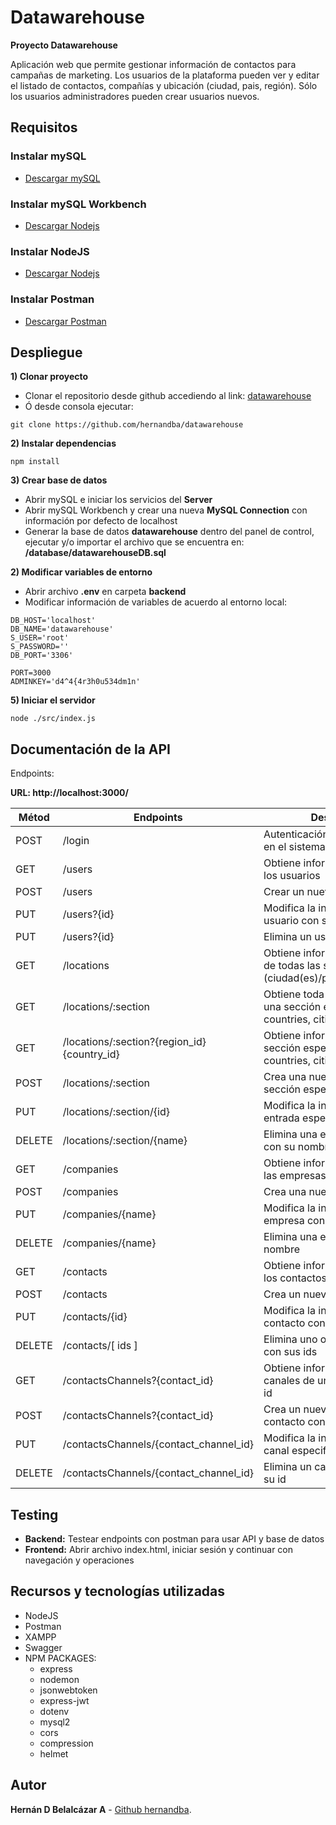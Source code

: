 # Datawarehouse
**Proyecto Datawarehouse**

Aplicación web que permite gestionar información de contactos para campañas de marketing. Los usuarios de la plataforma pueden ver y editar el listado de contactos, compañías y ubicación (ciudad, pais, región). Sólo los usuarios administradores pueden crear usuarios nuevos.

## Requisitos

### Instalar mySQL
  - [Descargar mySQL](https://dev.mysql.com/downloads/mysql/)

### Instalar mySQL Workbench
  - [Descargar Nodejs](https://dev.mysql.com/downloads/workbench/)

### Instalar NodeJS
  - [Descargar Nodejs](https://nodejs.org/en/download/)

### Instalar Postman
  - [Descargar Postman](https://www.postman.com/product/api-client/)

## Despliegue
**1) Clonar proyecto**

* Clonar el repositorio desde github accediendo al link: [datawarehouse](https://github.com/hernandba/datawarehouse)
* Ó desde consola ejecutar:
```
git clone https://github.com/hernandba/datawarehouse
```

**2) Instalar dependencias**
```
npm install
```

**3) Crear base de datos**
* Abrir mySQL e iniciar los servicios del **Server**
* Abrir mySQL Workbench y crear una nueva **MySQL Connection** con información por defecto de localhost
* Generar la base de datos **datawarehouse** dentro del panel de control, ejecutar y/o importar el archivo que se encuentra en: **/database/datawarehouseDB.sql**

**2) Modificar variables de entorno**
* Abrir archivo **.env** en carpeta **backend**
* Modificar información de variables de acuerdo al entorno local:
```
DB_HOST='localhost'
DB_NAME='datawarehouse'
S_USER='root'
S_PASSWORD=''
DB_PORT='3306'

PORT=3000
ADMINKEY='d4^4{4r3h0u534dm1n'
```

**5) Iniciar el servidor**

```
node ./src/index.js
```

## Documentación de la API

<!--Abrir el archivo **datawarehouse_Apispec.yml** y copiarlo en **[Swagger](https://editor.swagger.io/)** o importar el mismo desde opciones.--> 

Endpoints:

**URL: http://localhost:3000/**

| Métod | Endpoints | Descripción | Rol |
| ---- | ---- | ---- | ---- |
| POST | /login | Autenticación e inicio de sesión en el sistema | all |
| GET | /users | Obtiene información de todos los usuarios | all |
| POST | /users | Crear un nuevo usuario | **admin** |
| PUT | /users?{id} | Modifica la información de un usuario con su id | **admin** |
| PUT | /users?{id} | Elimina un usuario con su id | **admin** |
| GET | /locations | Obtiene información completa de todas las secciones (ciudad(es)/país(es)/región(es)) | all |
| GET | /locations/:section | Obtiene toda la información de una sección especifica (regions, countries, cities)  | all |
| GET | /locations/:section?{region_id}{country_id} | Obtiene información de una sección especifica (regions, countries, cities)  | all |
| POST | /locations/:section | Crea una nueva entrada en la sección específica | all |
| PUT | /locations/:section/{id} | Modifica la información de una entrada específica con su id | all |
| DELETE | /locations/:section/{name} | Elimina una entrada especifica con su nombre | all |
| GET | /companies | Obtiene información de todas las empresas | all |
| POST | /companies | Crea una nueva empresa | all |
| PUT | /companies/{name} | Modifica la información de una empresa con su nombre | all |
| DELETE | /companies/{name} | Elimina una empresa con su nombre | all |
| GET | /contacts | Obtiene información de todos los contactos registrados | all |
| POST | /contacts | Crea un nuevo contacto | all |
| PUT | /contacts/{id} | Modifica la información de un contacto con su id | all |
| DELETE | /contacts/[ ids ] | Elimina uno o varios contactos con sus ids | all |
| GET | /contactsChannels?{contact_id} | Obtiene información de los canales de un contacto con su id | all |
| POST | /contactsChannels?{contact_id} | Crea un nuevo canal para un contacto con su id | all |
| PUT | /contactsChannels/{contact_channel_id} | Modifica la información de un canal especifico con su id | all |
| DELETE | /contactsChannels/{contact_channel_id}  | Elimina un canal especifico con su id | all |

## Testing
* **Backend:** Testear endpoints con postman para usar API y base de datos
* **Frontend:** Abrir archivo index.html, iniciar sesión y continuar con navegación y operaciones

## Recursos y tecnologías utilizadas
* NodeJS
* Postman
* XAMPP
* Swagger
* NPM PACKAGES:
  * express
  * nodemon
  * jsonwebtoken
  * express-jwt
  * dotenv
  * mysql2
  * cors
  * compression
  * helmet

## Autor
**Hernán D Belalcázar A** - [Github hernandba](https://github.com/hernandba).